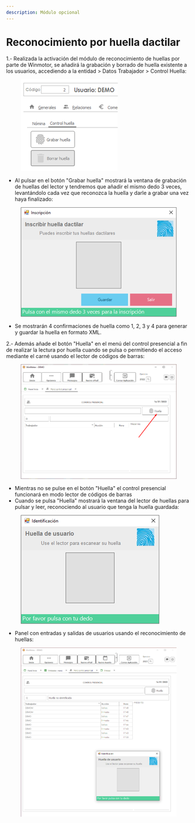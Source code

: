 ```yaml
---
description: Módulo opcional
---
```


# Reconocimiento por huella dactilar

1.- Realizada la activación del módulo de reconocimiento de huellas por parte de Winmotor, se añadirá la grabación y borrado de huella existente a los usuarios, accediendo a la entidad > Datos Trabajador > Control Huella:

<figure><img src="../../../.gitbook/assets/imagen (2) (1) (3) (1).png" alt=""><figcaption></figcaption></figure>

* Al pulsar en el botón "Grabar huella" mostrará la ventana de grabación de huellas del lector y tendremos que añadir el mismo dedo 3 veces, levantándolo cada vez que reconozca la huella y darle a grabar una vez haya finalizado:

<figure><img src="../../../.gitbook/assets/imagen (8) (1) (2).png" alt=""><figcaption></figcaption></figure>

* Se mostrarán 4 confirmaciones de huella como 1, 2, 3 y 4 para generar y guardar la huella en formato XML.

2.- Además añade el botón "Huella" en el menú del control presencial a fin de realizar la lectura por huella cuando se pulsa o permitiendo el acceso mediante el carné usando el lector de códigos de barras:

<figure><img src="../../../.gitbook/assets/imagen (1) (1) (2).png" alt=""><figcaption></figcaption></figure>

* Mientras no se pulse en el botón "Huella" el control presencial funcionará en modo lector de códigos de barras
* Cuando se pulsa "Huella" mostrará la ventana del lector de huellas para pulsar y leer, reconociendo al usuario que tenga la huella guardada:

<figure><img src="../../../.gitbook/assets/imagen (3) (5) (1).png" alt=""><figcaption></figcaption></figure>

* Panel con entradas y salidas de usuarios usando el reconocimiento de huellas:

<figure><img src="../../../.gitbook/assets/imagen (6) (1) (4).png" alt=""><figcaption></figcaption></figure>
